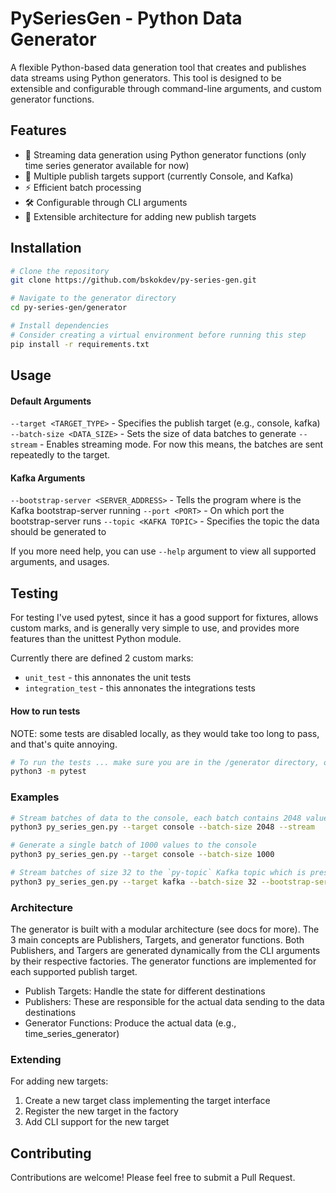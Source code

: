 # PySeriesGen - Python Data Generator
A flexible Python-based data generation tool that creates and publishes data streams using Python generators. This tool is designed to be extensible and configurable through command-line arguments, and custom generator functions.

## Features
- 🔄 Streaming data generation using Python generator functions (only time series generator available for now)
- 🎯 Multiple publish targets support (currently Console, and Kafka)
- ⚡ Efficient batch processing
- 🛠️ Configurable through CLI arguments
- 🔌 Extensible architecture for adding new publish targets

## Installation
```bash
# Clone the repository
git clone https://github.com/bskokdev/py-series-gen.git

# Navigate to the generator directory
cd py-series-gen/generator

# Install dependencies
# Consider creating a virtual environment before running this step
pip install -r requirements.txt
```

## Usage

#### Default Arguments
`--target <TARGET_TYPE>` - Specifies the publish target (e.g., console, kafka)
`--batch-size <DATA_SIZE>` - Sets the size of data batches to generate
`--stream` - Enables streaming mode. For now this means, the batches are sent repeatedly to the target.

#### Kafka Arguments
`--bootstrap-server <SERVER_ADDRESS>` - Tells the program where is the Kafka bootstrap-server running
`--port <PORT>` - On which port the bootstrap-server runs
`--topic <KAFKA TOPIC>` - Specifies the topic the data should be generated to

If you more need help, you can use `--help` argument to view all supported arguments, and usages.

## Testing 

For testing I've used pytest, since it has a good support for fixtures, allows custom marks, and is generally very simple to use, and provides more features than the unittest Python module. 

Currently there are defined 2 custom marks:
* `unit_test` - this annonates the unit tests
* `integration_test` - this annonates the integrations tests


#### How to run tests
NOTE: some tests are disabled locally, as they would take too long to pass, and that's quite annoying.

```bash
# To run the tests ... make sure you are in the /generator directory, or you will get warnings
python3 -m pytest
```


### Examples
```bash
# Stream batches of data to the console, each batch contains 2048 values
python3 py_series_gen.py --target console --batch-size 2048 --stream

# Generate a single batch of 1000 values to the console
python3 py_series_gen.py --target console --batch-size 1000

# Stream batches of size 32 to the `py-topic` Kafka topic which is present at localhost:9092
python3 py_series_gen.py --target kafka --batch-size 32 --bootstrap-server localhost --port 9092 --topic py-topic --stream
```

### Architecture
The generator is built with a modular architecture (see docs for more). The 3 main concepts are Publishers, Targets, and generator functions. Both Publishers, and Targers are generated dynamically from the CLI arguments by their respective factories. The generator functions are implemented for each supported publish target.

- Publish Targets: Handle the state for different destinations
- Publishers: These are responsible for the actual data sending to the data destinations
- Generator Functions: Produce the actual data (e.g., time_series_generator)

### Extending
For adding new targets:
1. Create a new target class implementing the target interface
2. Register the new target in the factory
3. Add CLI support for the new target

## Contributing
Contributions are welcome! Please feel free to submit a Pull Request.
